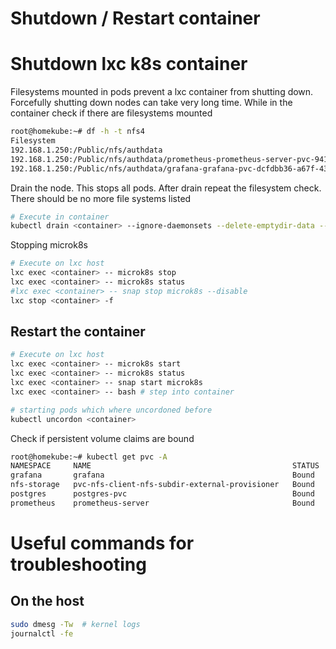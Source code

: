 
# Shutdown / Restart container

# Shutdown lxc k8s container  

Filesystems mounted in pods prevent a lxc container from shutting down. Forcefully shutting down nodes can take very long time. 
While in the container check if there are filesystems mounted
```bash
root@homekube:~# df -h -t nfs4
Filesystem                                                                                                Size  Used Avail Use% Mounted on
192.168.1.250:/Public/nfs/authdata                                                                        1.6T   44G  1.5T   3% /var/snap/microk8s/common/var/lib/kubelet/pods/b42462a2-a12e-4f88-af0c-e4c35c3886ba/volumes/kubernetes.io~nfs/postgres-pv
192.168.1.250:/Public/nfs/authdata/prometheus-prometheus-server-pvc-9417b67d-6627-4a65-b77f-c67f0dc171ca  1.6T   44G  1.5T   3% /var/snap/microk8s/common/var/lib/kubelet/pods/045e0be0-d823-4828-8926-1849095b3e65/volumes/kubernetes.io~nfs/pvc-9417b67d-6627-4a65-b77f-c67f0dc171ca
192.168.1.250:/Public/nfs/authdata/grafana-grafana-pvc-dcfdbb36-a67f-438b-bf2f-7085c87500e6               1.6T   44G  1.5T   3% /var/snap/microk8s/common/var/lib/kubelet/pods/44dde1bd-49e8-4850-b3c2-9e605a5b9a8d/volumes/kubernetes.io~nfs/pvc-dcfdbb36-a67f-438b-bf2f-7085c87500e6
```

Drain the node. This stops all pods. After drain repeat the filesystem check.
There should be no more file systems listed
```bash
# Execute in container
kubectl drain <container> --ignore-daemonsets --delete-emptydir-data --timeout 60s
```

Stopping microk8s
```bash
# Execute on lxc host
lxc exec <container> -- microk8s stop
lxc exec <container> -- microk8s status
#lxc exec <container> -- snap stop microk8s --disable
lxc stop <container> -f
```

## Restart the container
```bash
# Execute on lxc host
lxc exec <container> -- microk8s start
lxc exec <container> -- microk8s status
lxc exec <container> -- snap start microk8s
lxc exec <container> -- bash # step into container
```

```bash
# starting pods which where uncordoned before
kubectl uncordon <container>
```

Check if persistent volume claims are bound
```bash
root@homekube:~# kubectl get pvc -A
NAMESPACE     NAME                                             STATUS   VOLUME                                          CAPACITY   ACCESS MODES   STORAGECLASS          VOLUMEATTRIBUTESCLASS   AGE
grafana       grafana                                          Bound    pvc-dcfdbb36-a67f-438b-bf2f-7085c87500e6        10Gi       RWO            managed-nfs-storage   <unset>                 29m
nfs-storage   pvc-nfs-client-nfs-subdir-external-provisioner   Bound    pv-nfs-client-nfs-subdir-external-provisioner   10Mi       RWO                                  <unset>                 19m
postgres      postgres-pvc                                     Bound    postgres-pv                                     1Gi        RWX            managed-nfs-storage   <unset>                 22h
prometheus    prometheus-server                                Bound    pvc-9417b67d-6627-4a65-b77f-c67f0dc171ca        8Gi        RWO            managed-nfs-storage   <unset>                 30m
```

# Useful commands for troubleshooting

## On the host

```bash
sudo dmesg -Tw  # kernel logs
journalctl -fe
```
